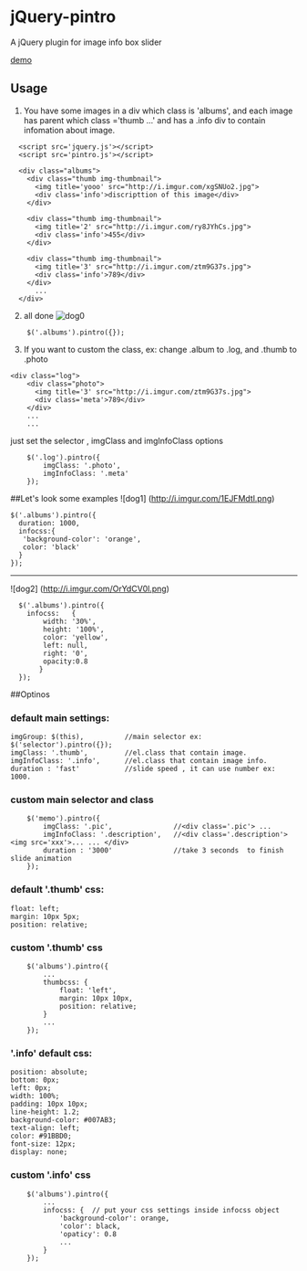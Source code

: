 jQuery-pintro
=============

A jQuery plugin for image info box slider 


[demo](http://jsbin.com/aVOGIbA/38)
## Usage

1. You have some images in a div which class is 'albums', and each image has parent which class ='thumb ...' and has a .info div to contain infomation about image.
```
  <script src='jquery.js'></script>
  <script src='pintro.js'></script>

  <div class="albums">
    <div class="thumb img-thumbnail">
      <img title='yooo' src="http://i.imgur.com/xgSNUo2.jpg">
      <div class='info'>discripttion of this image</div>
    </div>

    <div class="thumb img-thumbnail">
      <img title='2' src="http://i.imgur.com/ry8JYhCs.jpg">
      <div class='info'>455</div>
    </div>
    
    <div class="thumb img-thumbnail">
      <img title='3' src="http://i.imgur.com/ztm9G37s.jpg">
      <div class='info'>789</div>
    </div>
      ...
  </div>
```

2. all done
![dog0](http://i.imgur.com/ChwaG8Rl.png)
```
    $('.albums').pintro({});
```

3.  If you want to custom the class, ex: change .album to .log, and .thumb to .photo
```
<div class="log">
    <div class="photo">
      <img title='3' src="http://i.imgur.com/ztm9G37s.jpg">
      <div class='meta'>789</div>
    </div>
    ...
    ...
```
just set the selector , imgClass and imgInfoClass options
```
    $('.log').pintro({
        imgClass: '.photo',
        imgInfoClass: '.meta'
    });
```

##Let's look some examples
![dog1] (http://i.imgur.com/1EJFMdtl.png)
```
$('.albums').pintro({
  duration: 1000,
  infocss:{
   'background-color': 'orange',
   color: 'black'
  }
}); 
```
---

![dog2] (http://i.imgur.com/OrYdCV0l.png)
```
  $('.albums').pintro({
    infocss:   {
        width: '30%',
        height: '100%',
        color: 'yellow',
        left: null,
        right: '0',
        opacity:0.8
       }
  }); 
```



##Optinos
### default main settings:
    imgGroup: $(this),          //main selector ex: $('selector').pintro({});
    imgClass: '.thumb',         //el.class that contain image.
    imgInfoClass: '.info',      //el.class that contain image info.
    duration : 'fast'           //slide speed , it can use number ex: 1000.

### custom main selector and class
```
    $('memo').pintro({
        imgClass: '.pic',               //<div class='.pic'> ...
        imgInfoClass: '.description',   //<div class='.description'><img src='xxx'>... ... </div>
        duration : '3000'               //take 3 seconds  to finish slide animation
    });
```    
### default '.thumb' css:
	float: left;
  	margin: 10px 5px;
  	position: relative; 
### custom '.thumb' css
```
	$('albums').pintro({
		...
		thumbcss: {
			float: 'left',
  			margin: 10px 10px,
  			position: relative; 
		}
		...
	});
```

### '.info' default css:    
	position: absolute;
	bottom: 0px;
	left: 0px;
	width: 100%;
	padding: 10px 10px;
	line-height: 1.2;
	background-color: #007AB3;
	text-align: left;
	color: #91BBD0;
	font-size: 12px;
	display: none;
  
### custom '.info' css
```
    $('albums').pintro({
        ...
        infocss: {  // put your css settings inside infocss object
            'background-color': orange,
            'color': black,
            'opaticy': 0.8
            ...
        }
    });
``` 







